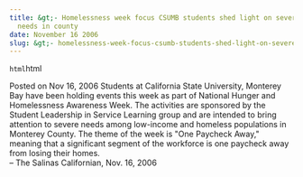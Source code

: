 ```yaml
---
title: &gt;- Homelessness week focus CSUMB students shed light on severe
  needs in county
date: November 16 2006
slug: &gt;- homelessness-week-focus-csumb-students-shed-light-on-severe-needs-in-county
---
```


`html`html

<span class="date">Posted on Nov 16, 2006 </span>
Students at California State University, Monterey Bay have been
holding events this week as part of National Hunger and
Homelessness Awareness Week. The activities are sponsored by the
Student Leadership in Service Learning group and are intended to
bring attention to severe needs among low-income and homeless
populations in Monterey County. The theme of the week is &quot;One
Paycheck Away,&quot; meaning that a significant segment of the workforce
is one paycheck away from losing their homes.<br>
&#x2013; The Salinas Californian, Nov. 16, 2006<br/></br>

 

 
